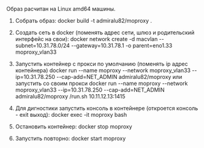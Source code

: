 Образ расчитан на Linux amd64 машины.

1. Собрать образ:
docker build -t admiralu82/moproxy .

2. Создать сеть в docker (поменять адрес сети, шлюз и родительский интерфейс на свои):
docker network create -d macvlan --subnet=10.31.78.0/24 --gateway=10.31.78.1 -o parent=eno1.33 moproxy_vlan33

3. Запустить контейнер с прокси по умолчанию (поменять ip адрес контейнера)
docker run --name moproxy --network moproxy_vlan33 --ip=10.31.78.250 --cap-add=NET_ADMIN admiralu82/moproxy
 или запустить со своим прокси
docker run --name moproxy --network moproxy_vlan33 --ip=10.31.78.250 --cap-add=NET_ADMIN admiralu82/moproxy /run.sh 10.11.12.13:1415

4. Для дигностики запустить консоль в контейнере (откроется консоль - exit выход):
docker exec -it moproxy bash

5. Остановить контейнер:
docker stop moproxy

6. Запустить повторно:
docker start moproxy
